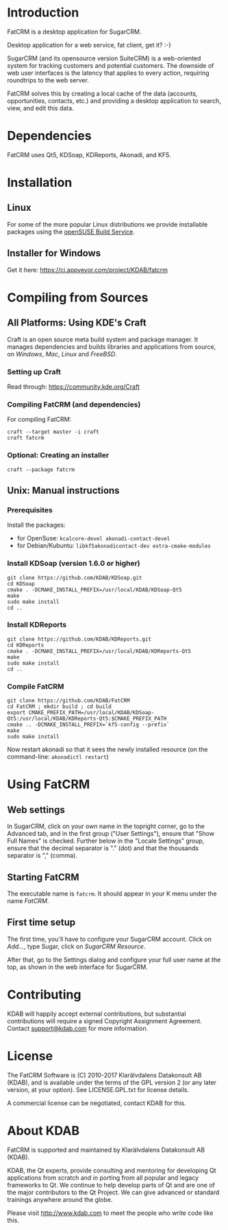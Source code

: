 # Introduction

FatCRM is a desktop application for SugarCRM.

Desktop application for a web service, fat client, get it? :-)

SugarCRM (and its opensource version SuiteCRM) is a web-oriented system for tracking
customers and potential customers. The downside of web user interfaces is the latency
that applies to every action, requiring roundtrips to the web server.

FatCRM solves this by creating a local cache of the data (accounts, opportunities, contacts, etc.)
and providing a desktop application to search, view, and edit this data.

# Dependencies

FatCRM uses Qt5, KDSoap, KDReports, Akonadi, and KF5.

# Installation

## Linux

For some of the more popular Linux distributions we provide installable packages using the [openSUSE Build Service](https://build.opensuse.org/project/show/isv:KDAB).

## Installer for Windows

Get it here: https://ci.appveyor.com/project/KDAB/fatcrm

# Compiling from Sources

## All Platforms: Using KDE's Craft

Craft is an open source meta build system and package manager. It manages dependencies and builds libraries and applications from source, on *Windows*, *Mac*, *Linux* and *FreeBSD*.

### Setting up Craft

Read through: https://community.kde.org/Craft

### Compiling FatCRM (and dependencies)

For compiling FatCRM:
```
craft --target master -i craft
craft fatcrm
```

### Optional: Creating an installer

```
craft --package fatcrm
```

## Unix: Manual instructions

### Prerequisites

Install the packages:

- for OpenSuse: `kcalcore-devel akonadi-contact-devel`
- for Debian/Kubuntu: `libkf5akonadicontact-dev extra-cmake-modules`

### Install KDSoap (version 1.6.0 or higher)

```
git clone https://github.com/KDAB/KDSoap.git
cd KDSoap
cmake . -DCMAKE_INSTALL_PREFIX=/usr/local/KDAB/KDSoap-Qt5
make
sudo make install
cd ..
```

### Install KDReports

```
git clone https://github.com/KDAB/KDReports.git
cd KDReports
cmake . -DCMAKE_INSTALL_PREFIX=/usr/local/KDAB/KDReports-Qt5
make
sudo make install
cd ..
```

### Compile FatCRM

```
git clone https://github.com/KDAB/FatCRM
cd FatCRM ; mkdir build ; cd build
export CMAKE_PREFIX_PATH=/usr/local/KDAB/KDSoap-Qt5:/usr/local/KDAB/KDReports-Qt5:$CMAKE_PREFIX_PATH
cmake .. -DCMAKE_INSTALL_PREFIX=`kf5-config --prefix`
make
sudo make install
```

Now restart akonadi so that it sees the newly installed resource (on the command-line: `akonadictl restart`)

# Using FatCRM

## Web settings

In SugarCRM, click on your own name in the topright corner, go to the Advanced tab, and in the first group ("User Settings"), ensure that "Show Full Names" is checked.
Further below in the "Locale Settings" group, ensure that the decimal separator is "." (dot) and that the thousands separator is "," (comma).

## Starting FatCRM

The executable name is `fatcrm`. It should appear in your K menu under the name *FatCRM*.

## First time setup

The first time, you'll have to configure your SugarCRM account. Click on *Add...*, type Sugar, click on *SugarCRM Resource*.

After that, go to the Settings dialog and configure your full user name at the top, as shown in the web interface for SugarCRM.

# Contributing

KDAB will happily accept external contributions, but substantial
contributions will require a signed Copyright Assignment Agreement.
Contact support@kdab.com for more information.

# License

The FatCRM Software is (C) 2010-2017 Klarälvdalens Datakonsult AB (KDAB),
and is available under the terms of the GPL version 2 (or any later version,
at your option).  See LICENSE.GPL.txt for license details.

A commercial license can be negotiated, contact KDAB for this.

# About KDAB

FatCRM is supported and maintained by Klarälvdalens Datakonsult AB (KDAB).

KDAB, the Qt experts, provide consulting and mentoring for developing
Qt applications from scratch and in porting from all popular and legacy
frameworks to Qt. We continue to help develop parts of Qt and are one
of the major contributors to the Qt Project. We can give advanced or
standard trainings anywhere around the globe.

Please visit http://www.kdab.com to meet the people who write code like this.
